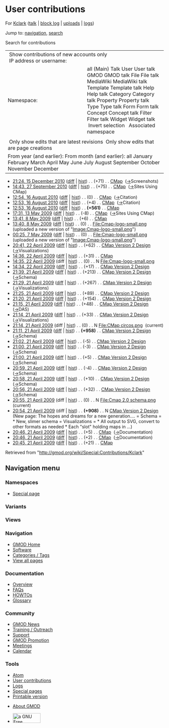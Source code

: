 <div id="mw-page-base" class="noprint">

</div>

<div id="mw-head-base" class="noprint">

</div>

<div id="content" class="mw-body" role="main">

<span id="top"></span>

<div id="mw-js-message" style="display:none;">

</div>



# <span dir="auto">User contributions</span>

<div id="bodyContent">

<div id="contentSub">

For <a
href="/mediawiki/index.php?title=User:Kclark&amp;action=edit&amp;redlink=1"
class="new" title="User:Kclark (page does not exist)">Kclark</a> (<a
href="/mediawiki/index.php?title=User_talk:Kclark&amp;action=edit&amp;redlink=1"
class="new" title="User talk:Kclark (page does not exist)">talk</a> \|
[block
log](/mediawiki/index.php?title=Special:Log/block&page=User%3AKclark "Special:Log/block")
\| [uploads](/wiki/Special:ListFiles/Kclark "Special:ListFiles/Kclark")
\| [logs](/wiki/Special:Log/Kclark "Special:Log/Kclark"))

</div>

<div id="jump-to-nav" class="mw-jump">

Jump to: [navigation](#mw-navigation), [search](#p-search)

</div>

<div id="mw-content-text">

Search for contributions

<table class="mw-contributions-table">
<colgroup>
<col style="width: 50%" />
<col style="width: 50%" />
</colgroup>
<tbody>
<tr class="odd">
<td colspan="2"> Show contributions of new accounts only<br />
 IP address or username:</td>
</tr>
<tr class="even">
<td class="mw-label">Namespace:</td>
<td>all (Main) Talk User User talk GMOD GMOD talk File File talk
MediaWiki MediaWiki talk Template Template talk Help Help talk Category
Category talk Property Property talk Type Type talk Form Form talk
Concept Concept talk Filter Filter talk Widget Widget talk  
 Invert selection 
 Associated namespace </td>
</tr>
<tr class="odd">
<td colspan="2"></td>
</tr>
<tr class="even">
<td colspan="2"> Only show edits that are latest revisions
 Only show edits that are page creations</td>
</tr>
<tr class="odd">
<td colspan="2">From year (and earlier): From month (and earlier): all
January February March April May June July August September October
November December</td>
</tr>
</tbody>
</table>

- <a href="/mediawiki/index.php?title=CMap&amp;oldid=16140"
  class="mw-changeslist-date" title="CMap">21:24, 15 December 2010</a>
  ([diff](/mediawiki/index.php?title=CMap&diff=prev&oldid=16140 "CMap")
  \| [hist](/mediawiki/index.php?title=CMap&action=history "CMap"))
  <span class="mw-changeslist-separator">. .</span>
  <span class="mw-plusminus-pos" dir="ltr"
  title="5,846 bytes after change">(+71)</span>‎
  <span class="mw-changeslist-separator">. .</span>
  <a href="/wiki/CMap" class="mw-contributions-title"
  title="CMap">CMap</a> ‎
  <span class="comment">([→](/wiki/CMap#Screenshots "CMap")‎<span dir="auto"><span class="autocomment">Screenshots</span></span>)</span>
- <a href="/mediawiki/index.php?title=CMap&amp;oldid=14606"
  class="mw-changeslist-date" title="CMap">14:43, 27 September 2010</a>
  ([diff](/mediawiki/index.php?title=CMap&diff=prev&oldid=14606 "CMap")
  \| [hist](/mediawiki/index.php?title=CMap&action=history "CMap"))
  <span class="mw-changeslist-separator">. .</span>
  <span class="mw-plusminus-pos" dir="ltr"
  title="6,000 bytes after change">(+75)</span>‎
  <span class="mw-changeslist-separator">. .</span>
  <a href="/wiki/CMap" class="mw-contributions-title"
  title="CMap">CMap</a> ‎
  <span class="comment">([→](/wiki/CMap#Sites_Using_CMap "CMap")‎<span dir="auto"><span class="autocomment">Sites
  Using CMap</span></span>)</span>
- <a href="/mediawiki/index.php?title=CMap&amp;oldid=14181"
  class="mw-changeslist-date" title="CMap">12:54, 16 August 2010</a>
  ([diff](/mediawiki/index.php?title=CMap&diff=prev&oldid=14181 "CMap")
  \| [hist](/mediawiki/index.php?title=CMap&action=history "CMap"))
  <span class="mw-changeslist-separator">. .</span>
  <span class="mw-plusminus-null" dir="ltr"
  title="5,885 bytes after change">(0)</span>‎
  <span class="mw-changeslist-separator">. .</span>
  <a href="/wiki/CMap" class="mw-contributions-title"
  title="CMap">CMap</a> ‎
  <span class="comment">([→](/wiki/CMap#Citation "CMap")‎<span dir="auto"><span class="autocomment">Citation</span></span>)</span>
- <a href="/mediawiki/index.php?title=CMap&amp;oldid=14180"
  class="mw-changeslist-date" title="CMap">12:53, 16 August 2010</a>
  ([diff](/mediawiki/index.php?title=CMap&diff=prev&oldid=14180 "CMap")
  \| [hist](/mediawiki/index.php?title=CMap&action=history "CMap"))
  <span class="mw-changeslist-separator">. .</span>
  <span class="mw-plusminus-pos" dir="ltr"
  title="5,885 bytes after change">(+4)</span>‎
  <span class="mw-changeslist-separator">. .</span>
  <a href="/wiki/CMap" class="mw-contributions-title"
  title="CMap">CMap</a> ‎
  <span class="comment">([→](/wiki/CMap#Citation "CMap")‎<span dir="auto"><span class="autocomment">Citation</span></span>)</span>
- <a href="/mediawiki/index.php?title=CMap&amp;oldid=14179"
  class="mw-changeslist-date" title="CMap">12:53, 16 August 2010</a>
  ([diff](/mediawiki/index.php?title=CMap&diff=prev&oldid=14179 "CMap")
  \| [hist](/mediawiki/index.php?title=CMap&action=history "CMap"))
  <span class="mw-changeslist-separator">. .</span> **(+561)**‎
  <span class="mw-changeslist-separator">. .</span>
  <a href="/wiki/CMap" class="mw-contributions-title"
  title="CMap">CMap</a> ‎
- <a href="/mediawiki/index.php?title=CMap&amp;oldid=8304"
  class="mw-changeslist-date" title="CMap">17:31, 13 May 2009</a>
  ([diff](/mediawiki/index.php?title=CMap&diff=prev&oldid=8304 "CMap")
  \| [hist](/mediawiki/index.php?title=CMap&action=history "CMap"))
  <span class="mw-changeslist-separator">. .</span>
  <span class="mw-plusminus-neg" dir="ltr"
  title="4,806 bytes after change">(-8)</span>‎
  <span class="mw-changeslist-separator">. .</span>
  <a href="/wiki/CMap" class="mw-contributions-title"
  title="CMap">CMap</a> ‎
  <span class="comment">([→](/wiki/CMap#Sites_Using_CMap "CMap")‎<span dir="auto"><span class="autocomment">Sites
  Using CMap</span></span>)</span>
- <a href="/mediawiki/index.php?title=CMap&amp;oldid=8300"
  class="mw-changeslist-date" title="CMap">13:41, 8 May 2009</a>
  ([diff](/mediawiki/index.php?title=CMap&diff=prev&oldid=8300 "CMap")
  \| [hist](/mediawiki/index.php?title=CMap&action=history "CMap"))
  <span class="mw-changeslist-separator">. .</span>
  <span class="mw-plusminus-pos" dir="ltr"
  title="4,814 bytes after change">(+6)</span>‎
  <span class="mw-changeslist-separator">. .</span>
  <a href="/wiki/CMap" class="mw-contributions-title"
  title="CMap">CMap</a> ‎
- <a
  href="/mediawiki/index.php?title=File:Cmap-logo-small.png&amp;oldid=8299"
  class="mw-changeslist-date" title="File:Cmap-logo-small.png">13:40, 8
  May 2009</a>
  ([diff](/mediawiki/index.php?title=File:Cmap-logo-small.png&diff=prev&oldid=8299 "File:Cmap-logo-small.png")
  \|
  [hist](/mediawiki/index.php?title=File:Cmap-logo-small.png&action=history "File:Cmap-logo-small.png"))
  <span class="mw-changeslist-separator">. .</span>
  <span class="mw-plusminus-null" dir="ltr"
  title="0 bytes after change">(0)</span>‎
  <span class="mw-changeslist-separator">. .</span>
  <a href="/wiki/File:Cmap-logo-small.png" class="mw-contributions-title"
  title="File:Cmap-logo-small.png">File:Cmap-logo-small.png</a> ‎
  <span class="comment">(uploaded a new version of
  "[Image:Cmap-logo-small.png](/wiki/File:Cmap-logo-small.png "File:Cmap-logo-small.png")")</span>
- <a
  href="/mediawiki/index.php?title=File:Cmap-logo-small.png&amp;oldid=8289"
  class="mw-changeslist-date" title="File:Cmap-logo-small.png">00:25, 7
  May 2009</a>
  ([diff](/mediawiki/index.php?title=File:Cmap-logo-small.png&diff=prev&oldid=8289 "File:Cmap-logo-small.png")
  \|
  [hist](/mediawiki/index.php?title=File:Cmap-logo-small.png&action=history "File:Cmap-logo-small.png"))
  <span class="mw-changeslist-separator">. .</span>
  <span class="mw-plusminus-null" dir="ltr"
  title="0 bytes after change">(0)</span>‎
  <span class="mw-changeslist-separator">. .</span>
  <a href="/wiki/File:Cmap-logo-small.png" class="mw-contributions-title"
  title="File:Cmap-logo-small.png">File:Cmap-logo-small.png</a> ‎
  <span class="comment">(uploaded a new version of
  "[Image:Cmap-logo-small.png](/wiki/File:Cmap-logo-small.png "File:Cmap-logo-small.png")")</span>
- <a
  href="/mediawiki/index.php?title=CMap_Version_2_Design&amp;oldid=8256"
  class="mw-changeslist-date" title="CMap Version 2 Design">20:41, 22
  April 2009</a>
  ([diff](/mediawiki/index.php?title=CMap_Version_2_Design&diff=prev&oldid=8256 "CMap Version 2 Design")
  \|
  [hist](/mediawiki/index.php?title=CMap_Version_2_Design&action=history "CMap Version 2 Design"))
  <span class="mw-changeslist-separator">. .</span>
  <span class="mw-plusminus-pos" dir="ltr"
  title="2,784 bytes after change">(+62)</span>‎
  <span class="mw-changeslist-separator">. .</span>
  <a href="/wiki/CMap_Version_2_Design" class="mw-contributions-title"
  title="CMap Version 2 Design">CMap Version 2 Design</a> ‎
  <span class="comment">([→](/wiki/CMap_Version_2_Design#Visualizations "CMap Version 2 Design")‎<span dir="auto"><span class="autocomment">Visualizations</span></span>)</span>
- <a href="/mediawiki/index.php?title=CMap&amp;oldid=8250"
  class="mw-changeslist-date" title="CMap">14:36, 22 April 2009</a>
  ([diff](/mediawiki/index.php?title=CMap&diff=prev&oldid=8250 "CMap")
  \| [hist](/mediawiki/index.php?title=CMap&action=history "CMap"))
  <span class="mw-changeslist-separator">. .</span>
  <span class="mw-plusminus-pos" dir="ltr"
  title="4,808 bytes after change">(+31)</span>‎
  <span class="mw-changeslist-separator">. .</span>
  <a href="/wiki/CMap" class="mw-contributions-title"
  title="CMap">CMap</a> ‎
- <a
  href="/mediawiki/index.php?title=File:Cmap-logo-small.png&amp;oldid=8249"
  class="mw-changeslist-date" title="File:Cmap-logo-small.png">14:35, 22
  April 2009</a> (diff \|
  [hist](/mediawiki/index.php?title=File:Cmap-logo-small.png&action=history "File:Cmap-logo-small.png"))
  <span class="mw-changeslist-separator">. .</span>
  <span class="mw-plusminus-null" dir="ltr"
  title="0 bytes after change">(0)</span>‎
  <span class="mw-changeslist-separator">. .</span> N
  <a href="/wiki/File:Cmap-logo-small.png" class="mw-contributions-title"
  title="File:Cmap-logo-small.png">File:Cmap-logo-small.png</a> ‎
- <a
  href="/mediawiki/index.php?title=CMap_Version_2_Design&amp;oldid=8248"
  class="mw-changeslist-date" title="CMap Version 2 Design">14:34, 22
  April 2009</a>
  ([diff](/mediawiki/index.php?title=CMap_Version_2_Design&diff=prev&oldid=8248 "CMap Version 2 Design")
  \|
  [hist](/mediawiki/index.php?title=CMap_Version_2_Design&action=history "CMap Version 2 Design"))
  <span class="mw-changeslist-separator">. .</span>
  <span class="mw-plusminus-pos" dir="ltr"
  title="2,722 bytes after change">(+17)</span>‎
  <span class="mw-changeslist-separator">. .</span>
  <a href="/wiki/CMap_Version_2_Design" class="mw-contributions-title"
  title="CMap Version 2 Design">CMap Version 2 Design</a> ‎
- <a
  href="/mediawiki/index.php?title=CMap_Version_2_Design&amp;oldid=8245"
  class="mw-changeslist-date" title="CMap Version 2 Design">21:39, 21
  April 2009</a>
  ([diff](/mediawiki/index.php?title=CMap_Version_2_Design&diff=prev&oldid=8245 "CMap Version 2 Design")
  \|
  [hist](/mediawiki/index.php?title=CMap_Version_2_Design&action=history "CMap Version 2 Design"))
  <span class="mw-changeslist-separator">. .</span>
  <span class="mw-plusminus-pos" dir="ltr"
  title="2,705 bytes after change">(+213)</span>‎
  <span class="mw-changeslist-separator">. .</span>
  <a href="/wiki/CMap_Version_2_Design" class="mw-contributions-title"
  title="CMap Version 2 Design">CMap Version 2 Design</a> ‎
  <span class="comment">([→](/wiki/CMap_Version_2_Design#Schema "CMap Version 2 Design")‎<span dir="auto"><span class="autocomment">Schema</span></span>)</span>
- <a
  href="/mediawiki/index.php?title=CMap_Version_2_Design&amp;oldid=8244"
  class="mw-changeslist-date" title="CMap Version 2 Design">21:29, 21
  April 2009</a>
  ([diff](/mediawiki/index.php?title=CMap_Version_2_Design&diff=prev&oldid=8244 "CMap Version 2 Design")
  \|
  [hist](/mediawiki/index.php?title=CMap_Version_2_Design&action=history "CMap Version 2 Design"))
  <span class="mw-changeslist-separator">. .</span>
  <span class="mw-plusminus-pos" dir="ltr"
  title="2,492 bytes after change">(+267)</span>‎
  <span class="mw-changeslist-separator">. .</span>
  <a href="/wiki/CMap_Version_2_Design" class="mw-contributions-title"
  title="CMap Version 2 Design">CMap Version 2 Design</a> ‎
  <span class="comment">([→](/wiki/CMap_Version_2_Design#Visualizations "CMap Version 2 Design")‎<span dir="auto"><span class="autocomment">Visualizations</span></span>)</span>
- <a
  href="/mediawiki/index.php?title=CMap_Version_2_Design&amp;oldid=8243"
  class="mw-changeslist-date" title="CMap Version 2 Design">21:25, 21
  April 2009</a>
  ([diff](/mediawiki/index.php?title=CMap_Version_2_Design&diff=prev&oldid=8243 "CMap Version 2 Design")
  \|
  [hist](/mediawiki/index.php?title=CMap_Version_2_Design&action=history "CMap Version 2 Design"))
  <span class="mw-changeslist-separator">. .</span>
  <span class="mw-plusminus-pos" dir="ltr"
  title="2,225 bytes after change">(+89)</span>‎
  <span class="mw-changeslist-separator">. .</span>
  <a href="/wiki/CMap_Version_2_Design" class="mw-contributions-title"
  title="CMap Version 2 Design">CMap Version 2 Design</a> ‎
- <a
  href="/mediawiki/index.php?title=CMap_Version_2_Design&amp;oldid=8242"
  class="mw-changeslist-date" title="CMap Version 2 Design">21:20, 21
  April 2009</a>
  ([diff](/mediawiki/index.php?title=CMap_Version_2_Design&diff=prev&oldid=8242 "CMap Version 2 Design")
  \|
  [hist](/mediawiki/index.php?title=CMap_Version_2_Design&action=history "CMap Version 2 Design"))
  <span class="mw-changeslist-separator">. .</span>
  <span class="mw-plusminus-pos" dir="ltr"
  title="2,136 bytes after change">(+154)</span>‎
  <span class="mw-changeslist-separator">. .</span>
  <a href="/wiki/CMap_Version_2_Design" class="mw-contributions-title"
  title="CMap Version 2 Design">CMap Version 2 Design</a> ‎
- <a
  href="/mediawiki/index.php?title=CMap_Version_2_Design&amp;oldid=8241"
  class="mw-changeslist-date" title="CMap Version 2 Design">21:15, 21
  April 2009</a>
  ([diff](/mediawiki/index.php?title=CMap_Version_2_Design&diff=prev&oldid=8241 "CMap Version 2 Design")
  \|
  [hist](/mediawiki/index.php?title=CMap_Version_2_Design&action=history "CMap Version 2 Design"))
  <span class="mw-changeslist-separator">. .</span>
  <span class="mw-plusminus-pos" dir="ltr"
  title="1,982 bytes after change">(+48)</span>‎
  <span class="mw-changeslist-separator">. .</span>
  <a href="/wiki/CMap_Version_2_Design" class="mw-contributions-title"
  title="CMap Version 2 Design">CMap Version 2 Design</a> ‎
  <span class="comment">([→](/wiki/CMap_Version_2_Design#DAS "CMap Version 2 Design")‎<span dir="auto"><span class="autocomment">DAS</span></span>)</span>
- <a
  href="/mediawiki/index.php?title=CMap_Version_2_Design&amp;oldid=8240"
  class="mw-changeslist-date" title="CMap Version 2 Design">21:14, 21
  April 2009</a>
  ([diff](/mediawiki/index.php?title=CMap_Version_2_Design&diff=prev&oldid=8240 "CMap Version 2 Design")
  \|
  [hist](/mediawiki/index.php?title=CMap_Version_2_Design&action=history "CMap Version 2 Design"))
  <span class="mw-changeslist-separator">. .</span>
  <span class="mw-plusminus-pos" dir="ltr"
  title="1,934 bytes after change">(+33)</span>‎
  <span class="mw-changeslist-separator">. .</span>
  <a href="/wiki/CMap_Version_2_Design" class="mw-contributions-title"
  title="CMap Version 2 Design">CMap Version 2 Design</a> ‎
  <span class="comment">([→](/wiki/CMap_Version_2_Design#Visualizations "CMap Version 2 Design")‎<span dir="auto"><span class="autocomment">Visualizations</span></span>)</span>
- <a href="/mediawiki/index.php?title=File:CMap_circos.png&amp;oldid=8239"
  class="mw-changeslist-date" title="File:CMap circos.png">21:14, 21 April
  2009</a> (diff \|
  [hist](/mediawiki/index.php?title=File:CMap_circos.png&action=history "File:CMap circos.png"))
  <span class="mw-changeslist-separator">. .</span>
  <span class="mw-plusminus-null" dir="ltr"
  title="0 bytes after change">(0)</span>‎
  <span class="mw-changeslist-separator">. .</span> N
  <a href="/wiki/File:CMap_circos.png" class="mw-contributions-title"
  title="File:CMap circos.png">File:CMap circos.png</a> ‎
  <span class="mw-uctop">(current)</span>
- <a
  href="/mediawiki/index.php?title=CMap_Version_2_Design&amp;oldid=8238"
  class="mw-changeslist-date" title="CMap Version 2 Design">21:11, 21
  April 2009</a>
  ([diff](/mediawiki/index.php?title=CMap_Version_2_Design&diff=prev&oldid=8238 "CMap Version 2 Design")
  \|
  [hist](/mediawiki/index.php?title=CMap_Version_2_Design&action=history "CMap Version 2 Design"))
  <span class="mw-changeslist-separator">. .</span> **(+958)**‎
  <span class="mw-changeslist-separator">. .</span>
  <a href="/wiki/CMap_Version_2_Design" class="mw-contributions-title"
  title="CMap Version 2 Design">CMap Version 2 Design</a> ‎
  <span class="comment">([→](/wiki/CMap_Version_2_Design#Schema "CMap Version 2 Design")‎<span dir="auto"><span class="autocomment">Schema</span></span>)</span>
- <a
  href="/mediawiki/index.php?title=CMap_Version_2_Design&amp;oldid=8237"
  class="mw-changeslist-date" title="CMap Version 2 Design">21:02, 21
  April 2009</a>
  ([diff](/mediawiki/index.php?title=CMap_Version_2_Design&diff=prev&oldid=8237 "CMap Version 2 Design")
  \|
  [hist](/mediawiki/index.php?title=CMap_Version_2_Design&action=history "CMap Version 2 Design"))
  <span class="mw-changeslist-separator">. .</span>
  <span class="mw-plusminus-neg" dir="ltr"
  title="943 bytes after change">(-5)</span>‎
  <span class="mw-changeslist-separator">. .</span>
  <a href="/wiki/CMap_Version_2_Design" class="mw-contributions-title"
  title="CMap Version 2 Design">CMap Version 2 Design</a> ‎
- <a
  href="/mediawiki/index.php?title=CMap_Version_2_Design&amp;oldid=8236"
  class="mw-changeslist-date" title="CMap Version 2 Design">21:00, 21
  April 2009</a>
  ([diff](/mediawiki/index.php?title=CMap_Version_2_Design&diff=prev&oldid=8236 "CMap Version 2 Design")
  \|
  [hist](/mediawiki/index.php?title=CMap_Version_2_Design&action=history "CMap Version 2 Design"))
  <span class="mw-changeslist-separator">. .</span>
  <span class="mw-plusminus-neg" dir="ltr"
  title="948 bytes after change">(-3)</span>‎
  <span class="mw-changeslist-separator">. .</span>
  <a href="/wiki/CMap_Version_2_Design" class="mw-contributions-title"
  title="CMap Version 2 Design">CMap Version 2 Design</a> ‎
  <span class="comment">([→](/wiki/CMap_Version_2_Design#Schema "CMap Version 2 Design")‎<span dir="auto"><span class="autocomment">Schema</span></span>)</span>
- <a
  href="/mediawiki/index.php?title=CMap_Version_2_Design&amp;oldid=8235"
  class="mw-changeslist-date" title="CMap Version 2 Design">21:00, 21
  April 2009</a>
  ([diff](/mediawiki/index.php?title=CMap_Version_2_Design&diff=prev&oldid=8235 "CMap Version 2 Design")
  \|
  [hist](/mediawiki/index.php?title=CMap_Version_2_Design&action=history "CMap Version 2 Design"))
  <span class="mw-changeslist-separator">. .</span>
  <span class="mw-plusminus-pos" dir="ltr"
  title="951 bytes after change">(+5)</span>‎
  <span class="mw-changeslist-separator">. .</span>
  <a href="/wiki/CMap_Version_2_Design" class="mw-contributions-title"
  title="CMap Version 2 Design">CMap Version 2 Design</a> ‎
  <span class="comment">([→](/wiki/CMap_Version_2_Design#Schema "CMap Version 2 Design")‎<span dir="auto"><span class="autocomment">Schema</span></span>)</span>
- <a
  href="/mediawiki/index.php?title=CMap_Version_2_Design&amp;oldid=8234"
  class="mw-changeslist-date" title="CMap Version 2 Design">20:59, 21
  April 2009</a>
  ([diff](/mediawiki/index.php?title=CMap_Version_2_Design&diff=prev&oldid=8234 "CMap Version 2 Design")
  \|
  [hist](/mediawiki/index.php?title=CMap_Version_2_Design&action=history "CMap Version 2 Design"))
  <span class="mw-changeslist-separator">. .</span>
  <span class="mw-plusminus-neg" dir="ltr"
  title="946 bytes after change">(-4)</span>‎
  <span class="mw-changeslist-separator">. .</span>
  <a href="/wiki/CMap_Version_2_Design" class="mw-contributions-title"
  title="CMap Version 2 Design">CMap Version 2 Design</a> ‎
  <span class="comment">([→](/wiki/CMap_Version_2_Design#Schema "CMap Version 2 Design")‎<span dir="auto"><span class="autocomment">Schema</span></span>)</span>
- <a
  href="/mediawiki/index.php?title=CMap_Version_2_Design&amp;oldid=8233"
  class="mw-changeslist-date" title="CMap Version 2 Design">20:58, 21
  April 2009</a>
  ([diff](/mediawiki/index.php?title=CMap_Version_2_Design&diff=prev&oldid=8233 "CMap Version 2 Design")
  \|
  [hist](/mediawiki/index.php?title=CMap_Version_2_Design&action=history "CMap Version 2 Design"))
  <span class="mw-changeslist-separator">. .</span>
  <span class="mw-plusminus-pos" dir="ltr"
  title="950 bytes after change">(+10)</span>‎
  <span class="mw-changeslist-separator">. .</span>
  <a href="/wiki/CMap_Version_2_Design" class="mw-contributions-title"
  title="CMap Version 2 Design">CMap Version 2 Design</a> ‎
  <span class="comment">([→](/wiki/CMap_Version_2_Design#Schema "CMap Version 2 Design")‎<span dir="auto"><span class="autocomment">Schema</span></span>)</span>
- <a
  href="/mediawiki/index.php?title=CMap_Version_2_Design&amp;oldid=8232"
  class="mw-changeslist-date" title="CMap Version 2 Design">20:56, 21
  April 2009</a>
  ([diff](/mediawiki/index.php?title=CMap_Version_2_Design&diff=prev&oldid=8232 "CMap Version 2 Design")
  \|
  [hist](/mediawiki/index.php?title=CMap_Version_2_Design&action=history "CMap Version 2 Design"))
  <span class="mw-changeslist-separator">. .</span>
  <span class="mw-plusminus-pos" dir="ltr"
  title="940 bytes after change">(+32)</span>‎
  <span class="mw-changeslist-separator">. .</span>
  <a href="/wiki/CMap_Version_2_Design" class="mw-contributions-title"
  title="CMap Version 2 Design">CMap Version 2 Design</a> ‎
  <span class="comment">([→](/wiki/CMap_Version_2_Design#Schema "CMap Version 2 Design")‎<span dir="auto"><span class="autocomment">Schema</span></span>)</span>
- <a
  href="/mediawiki/index.php?title=File:Cmap_2.0_schema.png&amp;oldid=8231"
  class="mw-changeslist-date" title="File:Cmap 2.0 schema.png">20:55, 21
  April 2009</a> (diff \|
  [hist](/mediawiki/index.php?title=File:Cmap_2.0_schema.png&action=history "File:Cmap 2.0 schema.png"))
  <span class="mw-changeslist-separator">. .</span>
  <span class="mw-plusminus-null" dir="ltr"
  title="0 bytes after change">(0)</span>‎
  <span class="mw-changeslist-separator">. .</span> N
  <a href="/wiki/File:Cmap_2.0_schema.png" class="mw-contributions-title"
  title="File:Cmap 2.0 schema.png">File:Cmap 2.0 schema.png</a> ‎
  <span class="mw-uctop">(current)</span>
- <a
  href="/mediawiki/index.php?title=CMap_Version_2_Design&amp;oldid=8230"
  class="mw-changeslist-date" title="CMap Version 2 Design">20:54, 21
  April 2009</a> (diff \|
  [hist](/mediawiki/index.php?title=CMap_Version_2_Design&action=history "CMap Version 2 Design"))
  <span class="mw-changeslist-separator">. .</span> **(+908)**‎
  <span class="mw-changeslist-separator">. .</span> N
  <a href="/wiki/CMap_Version_2_Design" class="mw-contributions-title"
  title="CMap Version 2 Design">CMap Version 2 Design</a> ‎
  <span class="comment">(New page: The hopes and dreams for a new
  generation.... = Schema = \* New, slimer schema = Visualizations = \*
  All output to SVG, convert to other formats as needed \* Each "slot"
  holding maps in ...)</span>
- <a href="/mediawiki/index.php?title=CMap&amp;oldid=8229"
  class="mw-changeslist-date" title="CMap">20:46, 21 April 2009</a>
  ([diff](/mediawiki/index.php?title=CMap&diff=prev&oldid=8229 "CMap")
  \| [hist](/mediawiki/index.php?title=CMap&action=history "CMap"))
  <span class="mw-changeslist-separator">. .</span>
  <span class="mw-plusminus-pos" dir="ltr"
  title="4,777 bytes after change">(+5)</span>‎
  <span class="mw-changeslist-separator">. .</span>
  <a href="/wiki/CMap" class="mw-contributions-title"
  title="CMap">CMap</a> ‎
  <span class="comment">([→](/wiki/CMap#Documentation "CMap")‎<span dir="auto"><span class="autocomment">Documentation</span></span>)</span>
- <a href="/mediawiki/index.php?title=CMap&amp;oldid=8228"
  class="mw-changeslist-date" title="CMap">20:46, 21 April 2009</a>
  ([diff](/mediawiki/index.php?title=CMap&diff=prev&oldid=8228 "CMap")
  \| [hist](/mediawiki/index.php?title=CMap&action=history "CMap"))
  <span class="mw-changeslist-separator">. .</span>
  <span class="mw-plusminus-pos" dir="ltr"
  title="4,772 bytes after change">(+2)</span>‎
  <span class="mw-changeslist-separator">. .</span>
  <a href="/wiki/CMap" class="mw-contributions-title"
  title="CMap">CMap</a> ‎
  <span class="comment">([→](/wiki/CMap#Documentation "CMap")‎<span dir="auto"><span class="autocomment">Documentation</span></span>)</span>
- <a href="/mediawiki/index.php?title=CMap&amp;oldid=8227"
  class="mw-changeslist-date" title="CMap">20:45, 21 April 2009</a>
  ([diff](/mediawiki/index.php?title=CMap&diff=prev&oldid=8227 "CMap")
  \| [hist](/mediawiki/index.php?title=CMap&action=history "CMap"))
  <span class="mw-changeslist-separator">. .</span>
  <span class="mw-plusminus-pos" dir="ltr"
  title="4,770 bytes after change">(+21)</span>‎
  <span class="mw-changeslist-separator">. .</span>
  <a href="/wiki/CMap" class="mw-contributions-title"
  title="CMap">CMap</a> ‎

</div>

<div class="printfooter">

Retrieved from "<http://gmod.org/wiki/Special:Contributions/Kclark>"

</div>

<div id="catlinks" class="catlinks catlinks-allhidden">

</div>

<div class="visualClear">

</div>

</div>

</div>

<div id="mw-navigation">

## Navigation menu

<div id="mw-head">



<div id="left-navigation">

<div id="p-namespaces" class="vectorTabs" role="navigation"
aria-labelledby="p-namespaces-label">

### Namespaces

- <span id="ca-nstab-special">[Special
  page](/wiki/Special:Contributions/Kclark "This is a special page, you cannot edit the page itself")</span>

</div>

<div id="p-variants" class="vectorMenu emptyPortlet" role="navigation"
aria-labelledby="p-variants-label">

### 

### Variants[](#)

<div class="menu">

</div>

</div>

</div>

<div id="right-navigation">

<div id="p-views" class="vectorTabs emptyPortlet" role="navigation"
aria-labelledby="p-views-label">

### Views

</div>



</div>



</div>

</div>

</div>

<div id="mw-panel">

<div id="p-logo" role="banner">

<a href="/wiki/Main_Page"
style="background-image: url(http://gmod.org/images/GMOD-cogs.png);"
title="Visit the main page"></a>

</div>

<div id="p-Navigation" class="portal" role="navigation"
aria-labelledby="p-Navigation-label">

### Navigation

<div class="body">

- <span id="n-GMOD-Home">[GMOD Home](/wiki/Main_Page)</span>
- <span id="n-Software">[Software](/wiki/GMOD_Components)</span>
- <span id="n-Categories-.2F-Tags">[Categories /
  Tags](/wiki/Categories)</span>
- <span id="n-View-all-pages">[View all
  pages](/wiki/Special:AllPages)</span>

</div>

</div>

<div id="p-Documentation" class="portal" role="navigation"
aria-labelledby="p-Documentation-label">

### Documentation

<div class="body">

- <span id="n-Overview">[Overview](/wiki/Overview)</span>
- <span id="n-FAQs">[FAQs](/wiki/Category:FAQ)</span>
- <span id="n-HOWTOs">[HOWTOs](/wiki/Category:HOWTO)</span>
- <span id="n-Glossary">[Glossary](/wiki/Glossary)</span>

</div>

</div>

<div id="p-Community" class="portal" role="navigation"
aria-labelledby="p-Community-label">

### Community

<div class="body">

- <span id="n-GMOD-News">[GMOD News](/wiki/GMOD_News)</span>
- <span id="n-Training-.2F-Outreach">[Training /
  Outreach](/wiki/Training_and_Outreach)</span>
- <span id="n-Support">[Support](/wiki/Support)</span>
- <span id="n-GMOD-Promotion">[GMOD
  Promotion](/wiki/GMOD_Promotion)</span>
- <span id="n-Meetings">[Meetings](/wiki/Meetings)</span>
- <span id="n-Calendar">[Calendar](/wiki/Calendar)</span>

</div>

</div>

<div id="p-tb" class="portal" role="navigation"
aria-labelledby="p-tb-label">

### Tools

<div class="body">

- <span id="feedlinks"><a
  href="http://gmod.org/mediawiki/index.php?title=Special:Contributions/Kclark&amp;feed=atom"
  id="feed-atom" class="feedlink" rel="alternate"
  type="application/atom+xml" title="Atom feed for this page">Atom</a></span>
- <span id="t-contributions">[User
  contributions](/wiki/Special:Contributions/Kclark "A list of contributions of this user")</span>
- <span id="t-log">[Logs](/wiki/Special:Log/Kclark)</span>
- <span id="t-specialpages"><a href="/wiki/Special:SpecialPages" accesskey="q"
  title="A list of all special pages [q]">Special pages</a></span>
- <span id="t-print"><a
  href="/mediawiki/index.php?title=Special:Contributions/Kclark&amp;printable=yes"
  rel="alternate" accesskey="p"
  title="Printable version of this page [p]">Printable version</a></span>

</div>

</div>

</div>

</div>

<div id="footer" role="contentinfo">

- <span id="footer-places-about">[About
  GMOD](/wiki/GMOD:About "GMOD:About")</span>

<!-- -->

- <span id="footer-copyrightico">[<img src="http://www.gnu.org/graphics/gfdl-logo-small.png" width="88"
  height="31" alt="a GNU Free Documentation License" />](http://www.gnu.org/licenses/fdl-1.3.html)</span>




</div>
